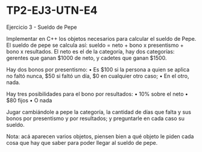# TP2-EJ3-UTN-E4
Ejercicio 3 - Sueldo de Pepe

Implementar en C++ los objetos necesarios para calcular el sueldo de Pepe.
El sueldo de pepe se calcula así: sueldo = neto + bono x presentismo + bono x resultados.
El neto es el de la categoría, hay dos categorías: gerentes que ganan $1000 de neto, y 
cadetes que ganan $1500.

Hay dos bonos por presentismo:
• Es $100 si la persona a quien se aplica no faltó nunca, $50 si faltó un día, $0 en 
cualquier otro caso;
• En el otro, nada.

Hay tres posibilidades para el bono por resultados:
• 10% sobre el neto
• $80 fijos
• O nada

Jugar cambiándole a pepe la categoría, la cantidad de días que falta y sus bonos por 
presentismo y por resultados; y preguntarle en cada caso su sueldo.

Nota: acá aparecen varios objetos, piensen bien a qué objeto le piden cada cosa que hay 
que saber para poder llegar al sueldo de pepe.

